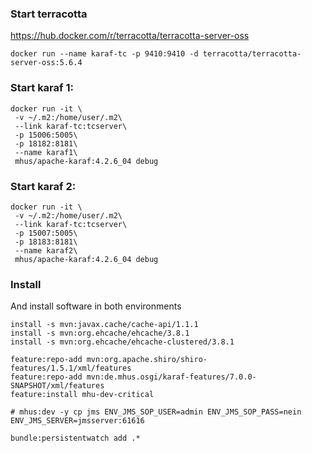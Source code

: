 

### Start terracotta

https://hub.docker.com/r/terracotta/terracotta-server-oss

```
docker run --name karaf-tc -p 9410:9410 -d terracotta/terracotta-server-oss:5.6.4
```

### Start karaf 1:

```
docker run -it \
 -v ~/.m2:/home/user/.m2\
 --link karaf-tc:tcserver\
 -p 15006:5005\
 -p 18182:8181\
 --name karaf1\
 mhus/apache-karaf:4.2.6_04 debug
```

### Start karaf 2:

```
docker run -it \
 -v ~/.m2:/home/user/.m2\
 --link karaf-tc:tcserver\
 -p 15007:5005\
 -p 18183:8181\
 --name karaf2\
 mhus/apache-karaf:4.2.6_04 debug
```

### Install

And install software in both environments

```
install -s mvn:javax.cache/cache-api/1.1.1
install -s mvn:org.ehcache/ehcache/3.8.1
install -s mvn:org.ehcache/ehcache-clustered/3.8.1

feature:repo-add mvn:org.apache.shiro/shiro-features/1.5.1/xml/features
feature:repo-add mvn:de.mhus.osgi/karaf-features/7.0.0-SNAPSHOT/xml/features
feature:install mhu-dev-critical

# mhus:dev -y cp jms ENV_JMS_SOP_USER=admin ENV_JMS_SOP_PASS=nein ENV_JMS_SERVER=jmsserver:61616

bundle:persistentwatch add .*
```

